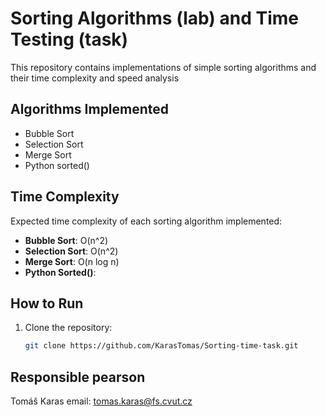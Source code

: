 # Sorting Algorithms (lab) and Time Testing (task)

This repository contains implementations of simple sorting algorithms and their time complexity and speed analysis

## Algorithms Implemented

- Bubble Sort
- Selection Sort
- Merge Sort
- Python sorted()


## Time Complexity

Expected time complexity of each sorting algorithm implemented:

- **Bubble Sort**: O(n^2)
- **Selection Sort**: O(n^2)
- **Merge Sort**: O(n log n)
- **Python Sorted()**: 

## How to Run

1. Clone the repository:
    ```sh
    git clone https://github.com/KarasTomas/Sorting-time-task.git
    ```


## Responsible pearson

Tomáš Karas
email: tomas.karas@fs.cvut.cz